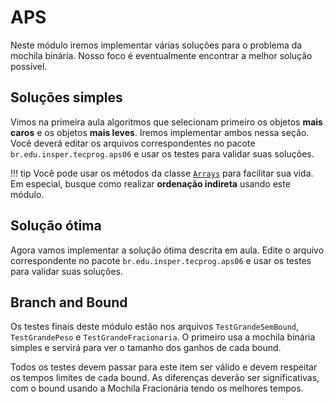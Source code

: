 # APS

Neste módulo iremos implementar várias soluções para o problema da mochila binária. Nosso foco é eventualmente encontrar a melhor solução possível.

## Soluções simples

Vimos na primeira aula algoritmos que selecionam primeiro os objetos **mais caros** e os objetos **mais leves**. Iremos implementar ambos nessa seção. Você deverá editar os arquivos correspondentes no pacote `br.edu.insper.tecprog.aps06` e usar os testes para validar suas soluções.


!!! tip
    Você pode usar os métodos da classe [`Arrays`](https://docs.oracle.com/en/java/javase/17/docs/api/java.base/java/util/Arrays.html) para facilitar sua vida. Em especial, busque como realizar **ordenação indireta** usando este módulo. 


## Solução ótima

Agora vamos implementar a solução ótima descrita em aula. Edite o arquivo correspondente no pacote `br.edu.insper.tecprog.aps06` e usar os testes para validar suas soluções.

## Branch and Bound

Os testes finais deste módulo estão nos arquivos `TestGrandeSemBound`, `TestGrandePeso` e `TestGrandeFracionaria`. O primeiro usa a mochila binária simples e servirá para ver o tamanho dos ganhos de cada bound.

Todos os testes devem passar para este item ser válido e devem respeitar os tempos limites de cada bound. As diferenças deverão ser significativas, com o bound usando a Mochila Fracionária tendo os melhores tempos. 
